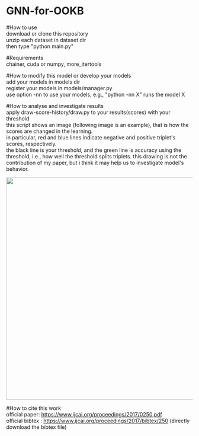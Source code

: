 # GNN-for-OOKB  


#How to use  
 download or clone this repository  
 unzip each dataset in dataset dir   
 then type "python main.py"  

#Requirements  
 chainer, cuda or numpy, more_itertools  

#How to modify this model or develop your models  
 add your models in models dir  
 register your models in models/manager.py     
 use option -nn to use your models, e.g., "python -nn X" runs the model X  

#How to analyse and investigate results   
 apply draw-score-history/draw.py to your results(scores) with your threshold    
 this script shows an image (following image is an example), that is how the scores are changed in the learning.  
 in particular, red and blue lines indicate negative and positive triplet's scores, respectively.  
 the black line is your threshold, and the green line is accuracy using the threshold, i.e., how well the threshold splits triplets.
 this drawing is not the contribution of my paper, but i think it may help us to investigate model's behavior.  

<img src="https://user-images.githubusercontent.com/17702908/33366678-4acd11de-d52f-11e7-842c-08bd52ebfce7.png" width="600px">


#How to cite this work  
official paper: https://www.ijcai.org/proceedings/2017/0250.pdf  
official bibtex : https://www.ijcai.org/proceedings/2017/bibtex/250 (directly download the bibtex file)
